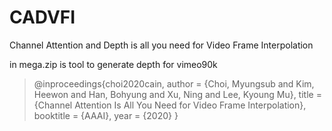 # CADVFI
Channel Attention and Depth is all you need for Video Frame Interpolation


in mega.zip is tool to generate depth for vimeo90k


>@inproceedings{choi2020cain,
>    author = {Choi, Myungsub and Kim, Heewon and Han, Bohyung and Xu, Ning and Lee, Kyoung Mu},
>     title = {Channel Attention Is All You Need for Video Frame Interpolation},
>     booktitle = {AAAI},
>     year = {2020}
>}
